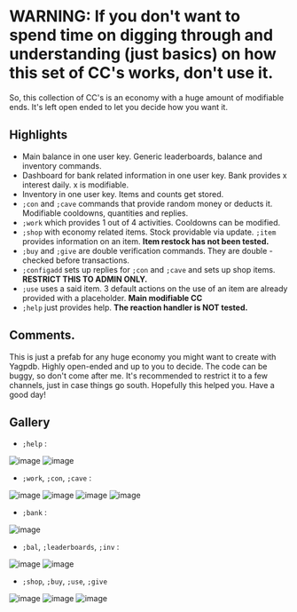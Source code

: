# WARNING: If you don't want to spend time on digging through and understanding (just basics) on how this set of CC's works, don't use it.
So, this collection of CC's is an economy with a huge amount of modifiable ends. It's left open ended to let you decide how you want it.
## Highlights
- Main balance in one user key. Generic leaderboards, balance and inventory commands.
- Dashboard for bank related information in one user key. Bank provides x interest daily. x is modifiable.
- Inventory in one user key. Items and counts get stored.
- `;con` and `;cave` commands that provide random money or deducts it. Modifiable cooldowns, quantities and replies.
- `;work` which provides 1 out of 4 activities. Cooldowns can be modified.
- `;shop` with economy related items. Stock providable via update. `;item` provides information on an item. __Item restock has not been tested.__
- `;buy` and `;give` are double verification commands. They are double - checked before transactions.
- `;configadd` sets up replies for `;con` and `;cave` and sets up shop items. __RESTRICT THIS TO ADMIN ONLY.__
- `;use` uses a said item. 3 default actions on the use of an item are already provided with a placeholder. __Main modifiable CC__
- `;help` just provides help. __The reaction handler is NOT tested.__
## Comments.
This is just a prefab for any huge economy you might want to create with Yagpdb. Highly open-ended and up to you to decide. The code can be buggy, so don't come after me. It's recommended to restrict it to a few channels, just in case things go south.
Hopefully this helped you. 
Have a good day!
## Gallery
- `;help` : 

![image](https://media.discordapp.net/attachments/899657506173882461/959131520193421352/IMG_2451.png)
![image](https://media.discordapp.net/attachments/899657506173882461/959131527877386280/IMG_2452.png)

- `;work`, `;con`, `;cave` :

![image](https://media.discordapp.net/attachments/899657506173882461/959132576063303700/IMG_2470.png)
![image](https://media.discordapp.net/attachments/899657506173882461/959132558120062976/IMG_2468.png)
![image](https://media.discordapp.net/attachments/899657506173882461/959132568509362186/IMG_2469.png)
![image](https://media.discordapp.net/attachments/899657506173882461/959131534747635833/IMG_2453.png)

- `;bank` :

![image](https://media.discordapp.net/attachments/899657506173882461/959131536173723668/IMG_2454.png)

- `;bal`, `;leaderboards`, `;inv` : 

![image](https://media.discordapp.net/attachments/899657506173882461/959131587423899679/IMG_2458.png)
![image](https://media.discordapp.net/attachments/899657506173882461/959131594134806538/IMG_2459.png)

- `;shop`, `;buy`, `;use`, `;give`

![image](https://media.discordapp.net/attachments/899657506173882461/959131542389665893/IMG_2455.png)
![image](https://media.discordapp.net/attachments/899657506173882461/959131561821880340/IMG_2456.png)
![image](https://media.discordapp.net/attachments/899657506173882461/959131566964097094/IMG_2457.png)
